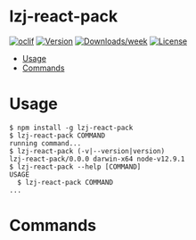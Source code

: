lzj-react-pack
==============



[![oclif](https://img.shields.io/badge/cli-oclif-brightgreen.svg)](https://oclif.io)
[![Version](https://img.shields.io/npm/v/lzj-react-pack.svg)](https://npmjs.org/package/lzj-react-pack)
[![Downloads/week](https://img.shields.io/npm/dw/lzj-react-pack.svg)](https://npmjs.org/package/lzj-react-pack)
[![License](https://img.shields.io/npm/l/lzj-react-pack.svg)](https://github.com/lzj-react-pack/lzj-react-pack/blob/master/package.json)

<!-- toc -->
* [Usage](#usage)
* [Commands](#commands)
<!-- tocstop -->
# Usage
<!-- usage -->
```sh-session
$ npm install -g lzj-react-pack
$ lzj-react-pack COMMAND
running command...
$ lzj-react-pack (-v|--version|version)
lzj-react-pack/0.0.0 darwin-x64 node-v12.9.1
$ lzj-react-pack --help [COMMAND]
USAGE
  $ lzj-react-pack COMMAND
...
```
<!-- usagestop -->
# Commands
<!-- commands -->

<!-- commandsstop -->
